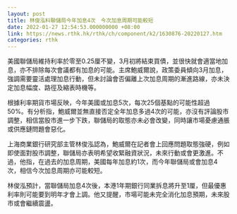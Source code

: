 ```yaml
---
layout: post
title: 林俊泓料聯儲局今年加息4次　今次加息周期可能較短
date: 2022-01-27 12:54:53.000000000 +08:00
link: https://news.rthk.hk/rthk/ch/component/k2/1630876-20220127.htm
categories: rthk
---
```


美國聯儲局維持利率於零至0.25厘不變，3月初將結束買債，並很快就會適當地加息，亦不排除每次會議都有加息的可能。主席鮑威爾說，政策委員傾向3月加息，強調需要靈活處理加息行動，但未討論會否偏離上次加息周期的漸進路線，亦未決定加息幅度、路徑及縮表時機等。

根據利率期貨市場反映，今年美國或加息5次，每次25個基點的可能性超過50%。有分析指，鮑威爾並無直接否定全年加息多過4次的可能，亦沒有評論股市調整，相信當股市進一步下跌，聯儲局的取態亦未必會改變，同時讓市場憂慮通脹或供應鏈問題會惡化。

上海商業銀行研究部主管林俊泓認為，鮑威爾在記者會上回應問題取態強硬，例如即使面對股市調整，聯儲局亦表明希望收緊融資狀況，未來行動或會更激進。不過，他指，在過去的加息周期，美國每年加息約1次，而今年聯儲局或會加息4次，相信今次加息周期亦可能較短。

林俊泓預計，當聯儲局加息4次後，本港1年期銀行同業拆息將升至1厘，但最優惠利率則可能要到明年才會上調。他又提醒，市場可能未完全消化加息預期，未來股市或會繼續震盪。
